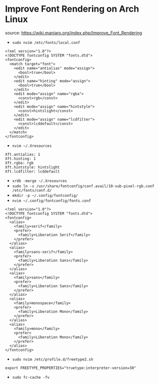 # Improve Font Rendering on Arch Linux

source: https://wiki.manjaro.org/index.php/Improve_Font_Rendering

- `sudo nvim /etc/fonts/local.conf`

```
<?xml version="1.0"?>
<!DOCTYPE fontconfig SYSTEM "fonts.dtd">
<fontconfig>
  <match target="font">
    <edit name="antialias" mode="assign">
      <bool>true</bool>
    </edit>
    <edit name="hinting" mode="assign">
      <bool>true</bool>
    </edit>
    <edit mode="assign" name="rgba">
      <const>rgb</const>
    </edit>
    <edit mode="assign" name="hintstyle">
      <const>hintslight</const>
    </edit>
    <edit mode="assign" name="lcdfilter">
      <const>lcddefault</const>
    </edit>
  </match>
</fontconfig>
```

- `nvim ~/.Xresources`

```
Xft.antialias: 1
Xft.hinting: 1
Xft.rgba: rgb
Xft.hintstyle: hintslight
Xft.lcdfilter: lcddefault
```

- `xrdb -merge ~/.Xresources`
- `sudo ln -s /usr/share/fontconfig/conf.avail/10-sub-pixel-rgb.conf /etc/fonts/conf.d/`
- `mkdir -p ~/.config/fontconfig/`
- `nvim ~/.config/fontconfig/fonts.conf`

```
<?xml version="1.0"?>
<!DOCTYPE fontconfig SYSTEM "fonts.dtd">
<fontconfig>
  <alias>
    <family>serif</family>
    <prefer>
      <family>Liberation Serif</family>
    </prefer>
  </alias>
  <alias>
    <family>sans-serif</family>
    <prefer>
      <family>Liberation Sans</family>
    </prefer>
  </alias>
  <alias>
    <family>sans</family>
    <prefer>
      <family>Liberation Sans</family>
    </prefer>
  </alias>
  <alias>
    <family>monospace</family>
    <prefer>
      <family>Liberation Mono</family>
    </prefer>
  </alias>
  <alias>
    <family>mono</family>
    <prefer>
      <family>Liberation Mono</family>
    </prefer>
  </alias>
</fontconfig>
```

- `sudo nvim /etc/profile.d/freetype2.sh`

```
export FREETYPE_PROPERTIES="truetype:interpreter-version=38"
```

- `sudo fc-cache -fv`

